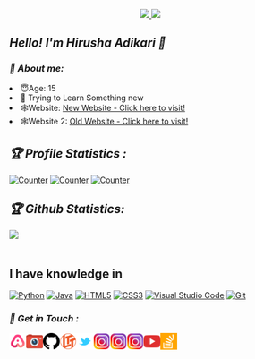 <!-- Github README -->
<p align="center"><a href="https://github.com/hirusha-adi">
<img height="165" src="https://github-readme-stats.vercel.app/api?username=hirusha-adi&show_icons=true&include_all_commits=true&theme=react&cache_seconds=3200&hide_border=true"> 
</a>
 <a href="https://github.com/hirusha-adi">
<img src="https://github-readme-stats.vercel.app/api/top-langs/?username=hirusha-adi&layout=compact&theme=react&hide_border=true" />
</a></p>


<h2><b><i>Hello! I'm Hirusha Adikari 👋</i></b></h2>

<h3><b><i>🤠 About me: </i></b></h3>
<li>😇Age: 15</li>
<li>🐍 Trying to Learn Something new</li>
<li>🕸Website: <a href="https://hirusha-adi.github.io/hirusha/index.html" target="blank">New Website - Click here to visit!</a></li>
<li>🕸Website 2: <a href="https://hirusha-adi.github.io/hirusha/old.html" target="blank">Old Website - Click here to visit!</a></li>

<h2><b><i>🏆 Profile Statistics : </i></b></h2>
<a href="https://github.com/hirusha-adi"><img height="25" title="Counter" src="https://komarev.com/ghpvc/?username=hirusha-adi&color=blueviolet&style=flat-square"></a>
<a href="https://github.com/hirusha-adi"><img height="25" title="Counter" src="https://img.shields.io/github/followers/hirusha-adi?style=for-the-badge"></a>
<a href="https://github.com/hirusha-adi"><img height="25" title="Counter" src="https://img.shields.io/github/stars/hirusha-adi?style=for-the-badge"></a>


<h2><b><i>🏆 Github Statistics: </i></b></h2>
<a href="https://github.com/hirusha-adi"><img width=550 src="https://github-profile-trophy.vercel.app/?username=hirusha-adi&theme=dracula&no-frame=true&title=Followers,Stars,Commit,Repository,Issues"/></a>

<br>
<br>

<h2> I have knowledge in </h2>
<a href="https://github.com/hirusha-adi"><img alt="Python" src="https://img.shields.io/badge/python-%2314354C.svg?&style=for-the-badge&logo=python&logoColor=white"/></a>
<a href="https://github.com/hirusha-adi"><img alt="Java" src="https://img.shields.io/badge/java-%23ED8B00.svg?&style=for-the-badge&logo=java&logoColor=white"/></a>
<a href="https://github.com/hirusha-adi"><img alt="HTML5" src="https://img.shields.io/badge/html5-%23E34F26.svg?&style=for-the-badge&logo=html5&logoColor=white"/></a>
<a href="https://github.com/hirusha-adi"><img alt="CSS3" src="https://img.shields.io/badge/css3-%231572B6.svg?&style=for-the-badge&logo=css3&logoColor=white"/></a>
<a href="https://github.com/hirusha-adi"><img alt="Visual Studio Code" src="https://img.shields.io/badge/VisualStudioCode-0078d7.svg?&style=for-the-badge&logo=visual-studio-code&logoColor=white"/></a>
<a href="https://github.com/hirusha-adi"><img alt="Git" src="https://img.shields.io/badge/git-%23F05033.svg?&style=for-the-badge&logo=git&logoColor=white"/></a>


<h3><b><i>📡 Get in Touch :</i></b></h3>
<a href="http://hirusha.tk/"><img align="left" title="AllMyLinks" alt="AllMyLinks" width="30px" src="assets/allmylinks.png" /></a>
<a href="http://hirusha.cf/"><img align="left" title="PhotographyWebsite" alt="PhotographyWebsite" width="30px" src="assets/hirushacf.png" /></a>
<a href="https://github.com/hirusha-adi"><img align="left" title="Github" alt="Github" width="30px" src="assets/github.png" /></a>
<a href="https://linustechtips.com/profile/740842-hirushaadikari/"><img align="left" title="LinusTechTips" alt="LinusTechTips" width="30px" src="assets/ltt.png" /></a>
<a href="https://twitter.com/hirusha_adikari"><img align="left" title="Twitter" alt="Twitter" width="30px" src="assets/twitter.png" /></a>
<a href="https://www.instagram.com/hirusha.adikari/"><img align="left" title="Instagram" alt="Instagram" width="30px" src="assets/instagram.png" /></a>
<a href="https://www.instagram.com/hirusha.adikari.dev/"><img align="left" title="Instagram" alt="Instagram" width="30px" src="assets/instagram.png" /></a>
<a href="https://www.instagram.com/hirusha.adikari.photography/"><img align="left" title="Instagram" alt="Instagram" width="30px" src="assets/instagram.png" /></a>
<a href="https://www.youtube.com/channel/UC6rhQaniYiHId_x7HsHbX_A"><img align="left" title="YouTube" alt="YouTube" width="30px" src="assets/youtube.png" /></a>
<a href="https://stackoverflow.com/users/14819138/hirusha-adikari"><img align="left" title="StackOverflow" alt="StackOverflow" width="30px" src="assets/stackoverflow.png" /></a>




